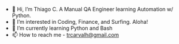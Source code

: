 - 👋 Hi, I’m Thiago C. A Manual QA Engineer learning Automation w/ Python.
- 👀 I’m interested in Coding, Finance, and Surfing. Aloha!
- 🌱 I’m currently learning Python and Bash
- 📫 How to reach me - trcarvalh@gmail.com

<!---
trcarvalh/trcarvalh is a ✨ special ✨ repository because its `README.md` (this file) appears on your GitHub profile.
You can click the Preview link to take a look at your changes.
--->
